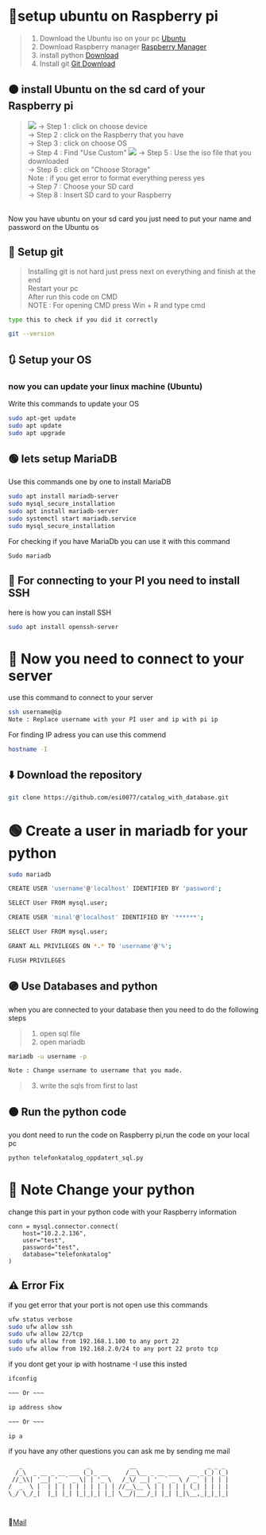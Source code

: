 # 🔻setup ubuntu on Raspberry pi

> 1. Download the Ubuntu iso on your pc
    [Ubuntu](https://ubuntu.com/download/raspberry-pi/thank-you?version=24.04.1&architecture=desktop-arm64+raspi)
> 1. Download Raspberry manager [Raspberry Manager](https://www.raspberrypi.com/software/)
> 1. install python [Download](https://www.python.org/ftp/python/3.12.6/python-3.12.6-amd64.exe)
> 1. Install git [Git Download](https://git-scm.com/)


## 🟠 install Ubuntu on the sd card of your Raspberry pi </br>
> <img src="https://i.imgur.com/9RzFxUw.png">
> -> Step 1 : click on choose device </br>
> -> Step 2 : click on the Raspberry that you have </br>
> -> Step 3 : click on choose OS</br>
> -> Step 4 : Find "Use Custom"
> <img src="https://i.imgur.com/FzshqK6.png">
> -> Step 5 : Use the iso file that you downloaded </br>
> -> Step 6 : click on "Choose Storage"</br>
> Note : if you get error to format everything peress yes <br>
> -> Step 7 : Choose your SD card</br>
> -> Step 8 : Insert SD card to your Raspberry
<br>
Now you have ubuntu on your sd card you just need to put your name and password on the Ubuntu os 


## 🤖 Setup git 
> Installing git is not hard just press next on everything and finish at the end <br>
> Restart your pc <br>
> After run this code on CMD <br>
> NOTE : For opening CMD press Win + R and type cmd 
```bash 
type this to check if you did it correctly

git --version
```
<ls>

## 🔃 Setup your OS 

### now you can update your linux machine (Ubuntu)

Write this commands to update your OS 
```bash
sudo apt-get update
sudo apt update
sudo apt upgrade
```

## 🟢 lets setup MariaDB

Use this commands one by one to install MariaDB
```bash
sudo apt install mariadb-server
sudo mysql_secure_installation
sudo apt install mariadb-server
sudo systemctl start mariadb.service
sudo mysql_secure_installation
```

For checking if you have MariaDb you can use it with this command

```bash
Sudo mariadb
```

## 🔴 For connecting to your PI you need to install SSH

here is how you can install SSH
```bash
sudo apt install openssh-server
```
# 🔵 Now you need to connect to your server

use this command to connect to your server 
```bash
ssh username@ip
Note : Replace username with your PI user and ip with pi ip 
```

For finding IP adress you can use this commend

```bash
hostname -I
```
## ⬇️ Download the repository

```bash
git clone https://github.com/esi0077/catalog_with_database.git
```

# 🟢 Create a user in mariadb for your python
```bash
sudo mariadb

CREATE USER 'username'@'localhost' IDENTIFIED BY 'password';

SELECT User FROM mysql.user;

CREATE USER 'minal'@'localhost' IDENTIFIED BY '******';

SELECT User FROM mysql.user;

GRANT ALL PRIVILEGES ON *.* TO 'username'@'%';

FLUSH PRIVILEGES

```

## 🟣 Use Databases and python

when you are connected to your database then you need to do the following steps 

> 1. open sql file 
> 1. open mariadb 

```bash
mariadb -u username -p

Note : Change username to username that you made.
```
> 3. write the sqls from first to last 



## 🟠 Run the python code
you dont need to run the code on Raspberry pi,run the code on your local pc 
```bash
python telefonkatalog_oppdatert_sql.py
```

# 🔴 Note Change your python
change this part in your python code with your Raspberry information
```
conn = mysql.connector.connect(
    host="10.2.2.136",
    user="test",
    password="test",
    database="telefonkatalog"
)
```



## ⚠️ Error Fix

if you get error that your port is not open use this commands 

```bash
ufw status verbose
sudo ufw allow ssh
sudo ufw allow 22/tcp
sudo ufw allow from 192.168.1.100 to any port 22
sudo ufw allow from 192.168.2.0/24 to any port 22 proto tcp
```

if you dont get your ip with hostname -I use this insted 

```bash
ifconfig

~~~ Or ~~~

ip address show

~~~ Or ~~~

ip a

```




if you have any other questions you can ask me by sending me mail </br>
```
   _                  _           __                    _ _ _ 
  /_\  _ __ _ __ ___ (_)_ __     /__\__ _ __ ___   __ _(_) (_)
 //_\\| '__| '_ ` _ \| | '_ \   /_\/ __| '_ ` _ \ / _` | | | |
/  _  \ |  | | | | | | | | | | //__\__ \ | | | | | (_| | | | |
\_/ \_/_|  |_| |_| |_|_|_| |_| \__/|___/_| |_| |_|\__,_|_|_|_|

                                                              
```
📧[Mail](mailto:armines765@gmail.com)
